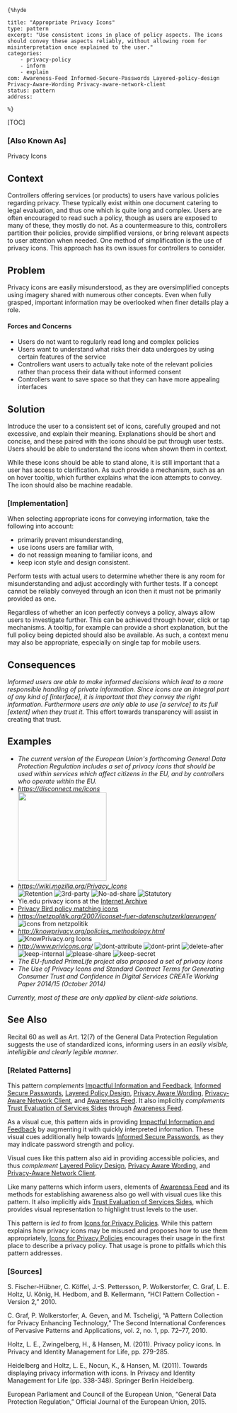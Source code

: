     {%hyde

    title: "Appropriate Privacy Icons"
    type: pattern
    excerpt: "Use consistent icons in place of policy aspects. The icons should convey these aspects reliably, without allowing room for misinterpretation once explained to the user."
    categories:
        - privacy-policy
        - inform
        - explain
    com: Awareness-Feed Informed-Secure-Passwords Layered-policy-design Privacy-Aware-Wording Privacy-aware-network-client
    status: pattern
    address:

    %}

[TOC]

### [Also Known As]
<!-- All other names the pattern is known by.-->

Privacy Icons

## Context
<!-- The situations in which the pattern may apply.-->
<!-- Aspects which constrain the solution, but are not modified by it. They affect the impact of different forces.-->

Controllers offering services (or products) to users have various policies regarding privacy. These typically exist within one document catering to legal evaluation, and thus one which is quite long and complex. Users are often encouraged to read such a policy, though as users are exposed to many of these, they mostly do not. As a countermeasure to this, controllers partition their policies, provide simplified versions, or bring relevant aspects to user attention when needed. One method of simplification is the use of privacy icons. This approach has its own issues for controllers to consider.

## Problem
<!-- The problem a pattern addresses, including a list of forces describing why a problem might be difficult to solve.-->

Privacy icons are easily misunderstood, as they are oversimplified concepts using imagery shared with numerous other concepts. Even when fully grasped, important information may be overlooked when finer details play a role.

#### Forces and Concerns
<!-- Implications in this problem which affect the appropriateness of a solution, and are affected by this pattern.-->
<!-- Forces should be highly visible for easy reference, where less obvious a dedicated section is recommended.-->

- Users do not want to regularly read long and complex policies
- Users want to understand what risks their data undergoes by using certain features of the service
- Controllers want users to actually take note of the relevant policies rather than process their data without informed consent
- Controllers want to save space so that they can have more appealing interfaces

## Solution
<!-- A concise description of how the pattern addresses the problem.-->

Introduce the user to a consistent set of icons, carefully grouped and not excessive, and explain their meaning. Explanations should be short and concise, and these paired with the icons should be put through user tests. Users should be able to understand the icons when shown them in context.

While these icons should be able to stand alone, it is still important that a user has access to clarification. As such provide a mechanism, such as an on hover tooltip, which further explains what the icon attempts to convey. The icon should also be machine readable.

<!--### [Structure]-->
<!--A detailed specification of the structural aspects of the pattern. A class diagram if applicable.-->



### [Implementation]
<!--Guidelines for implementing the pattern; code fragments; suggested PETS; policy fragments.-->

When selecting appropriate icons for conveying information, take the following into account:
- primarily prevent misunderstanding,
- use icons users are familiar with,
- do not reassign meaning to familiar icons, and
- keep icon style and design consistent.

Perform tests with actual users to determine whether there is any room for misunderstanding and adjust accordingly with further tests. If a concept cannot be reliably conveyed through an icon then it must not be primarily provided as one.

Regardless of whether an icon perfectly conveys a policy, always allow users to investigate further. This can be achieved through hover, click or tap mechanisms. A tooltip, for example can provide a short explanation, but the full policy being depicted should also be available. As such, a context menu may also be appropriate, especially on single tap for mobile users.

## Consequences
<!--The advantages (benefits) and disadvantages (liabilities) of applying the pattern.-->

_Informed users are able to make informed decisions which lead to a more responsible handling of private information. Since icons are an integral part of any kind of [interface], it is important that they convey the right information. Furthermore users are only able to use [a service] to its full [extent] when they trust it._ This effort towards transparency will assist in creating that trust.

<!--### [Constraints]-->
<!-- limitations as a consequence of applying the pattern.-->



## Examples
<!--Motivational example to see how the pattern is applied.-->

- _The current version of the European Union's forthcoming General Data Protection Regulation includes a set of privacy icons that should be used within services which affect citizens in the EU, and by controllers who operate within the EU._
- _https://disconnect.me/icons_ <br><img width=200 src="https://s3.amazonaws.com/images.disconnect.me/images/privacy_icons/how-privacy-icons-work-2-2x.png"/>
- _https://wiki.mozilla.org/Privacy_Icons_ <br>![Retention](https://wiki.mozilla.org/images/e/eb/Retention_3months.png) ![3rd-party](https://wiki.mozilla.org/images/2/2e/Intended_thirdparty.png) ![No-ad-share](https://wiki.mozilla.org/images/5/5a/Noshare_ads.png) ![Statutory](https://wiki.mozilla.org/images/e/e8/Statutory_law.png)
- Yle.edu privacy icons at the [Internet Archive](https://web.archive.org/web/20151024095327/http://yale.edu:80/self/psicons.html)
- [Privacy Bird policy matching icons](http://www.privacybird.org/tour/1_3_beta/tour.html)
- _https://netzpolitik.org/2007/iconset-fuer-datenschutzerklaerungen/_ <br>![icons from netzpolitik](https://cdn.netzpolitik.org/wp-upload/data-privacy-icons-v01.jpg)
- _http://knowprivacy.org/policies_methodology.html_
![KnowPrivacy.org Icons](http://knowprivacy.org/images/iconset.png)
- _http://www.privicons.org/_ ![dont-attribute](http://privicons.org/files/gimgs/dont-attribute.png) ![dont-print](http://privicons.org/files/gimgs/dont-print.png) ![delete-after](http://privicons.org/files/gimgs/delete-after.png) ![keep-internal](http://privicons.org/files/gimgs/keep-internal.png) ![please-share](http://privicons.org/files/gimgs/please-share.png) ![keep-secret](http://privicons.org/files/gimgs/keep-secret.png)
- _The EU-funded PrimeLife project also proposed a set of privacy icons_
- _The Use of Privacy Icons and Standard Contract Terms for Generating Consumer Trust and Confidence in Digital Services CREATe Working Paper 2014/15 (October 2014)_

_Currently, most of these are only applied by client-side solutions._

<!--### [Known Uses]-->
<!-- Pointers to various applications of the pattern.-->



## See Also
<!-- Any pointers to relevant information, not contained in the subfields below.-->

Recital 60 as well as Art. 12(7) of the General Data Protection Regulation suggests the use of standardized icons, informing users in an _easily visible, intelligible and clearly legible manner_.

### [Related Patterns]
<!-- Supporting and conflicting patterns-->

This pattern _complements_ [Impactful Information and Feedback](Impactful-Information-and-Feedback), [Informed Secure Passwords](Informed-Secure-Passwords), [Layered Policy Design](Layered-policy-design), [Privacy Aware Wording](Privacy-Aware-Wording), [Privacy-Aware Network Client](Privacy-aware-network-client), and [Awareness Feed](Awareness-Feed). It also implicitly _complements_ [Trust Evaluation of Services Sides](Trust-Evaluation-of-Services-Sides) through [Awareness Feed](Awareness-Feed).

As a visual cue, this pattern aids in providing [Impactful Information and Feedback](Impactful-Information-and-Feedback) by augmenting it with quickly interpreted information. These visual cues additionally help towards [Informed Secure Passwords](Informed-Secure-Passwords), as they may indicate password strength and policy.

Visual cues like this pattern also aid in providing accessible policies, and thus _complement_ [Layered Policy Design](Layered-policy-design), [Privacy Aware Wording](Privacy-Aware-Wording), and [Privacy-Aware Network Client](Privacy-aware-network-client).

Like many patterns which inform users, elements of [Awareness Feed](Awareness-Feed) and its methods for establishing awareness also go well with visual cues like this pattern. It also implicitly aids [Trust Evaluation of Services Sides](Trust-Evaluation-of-Services-Sides), which provides visual representation to highlight trust levels to the user.

This pattern is _led to_ from [Icons for Privacy Policies](Icons-for-Privacy-Policies). While this pattern explains how privacy icons may be misused and proposes how to use them appropriately, [Icons for Privacy Policies](Icons-for-Privacy-Policies) encourages their usage in the first place to describe a privacy policy. That usage is prone to pitfalls which this pattern addresses.

### [Sources]
<!-- References to the original source of the pattern.-->

S. Fischer-Hübner, C. Köffel, J.-S. Pettersson, P. Wolkerstorfer, C. Graf, L. E. Holtz, U. König, H. Hedbom, and B. Kellermann, “HCI Pattern Collection - Version 2,” 2010.

C. Graf, P. Wolkerstorfer, A. Geven, and M. Tscheligi, “A Pattern Collection for Privacy Enhancing Technology,” The Second International Conferences of Pervasive Patterns and Applications, vol. 2, no. 1, pp. 72–77, 2010.

Holtz, L. E., Zwingelberg, H., & Hansen, M. (2011). Privacy policy icons. In Privacy and Identity Management for Life, pp. 279-285.

Heidelberg and Holtz, L. E., Nocun, K., & Hansen, M. (2011). Towards displaying privacy information with icons. In Privacy and Identity Management for Life (pp. 338-348). Springer Berlin Heidelberg.

European Parliament and Council of the European Union, “General Data Protection Regulation,” Official Journal of the European Union, 2015.

<!--## General Comments-->
<!-- Separate discussion on the pattern.-->



<!--## Tags-->
<!-- User definable descriptors for additional correlation.-->


